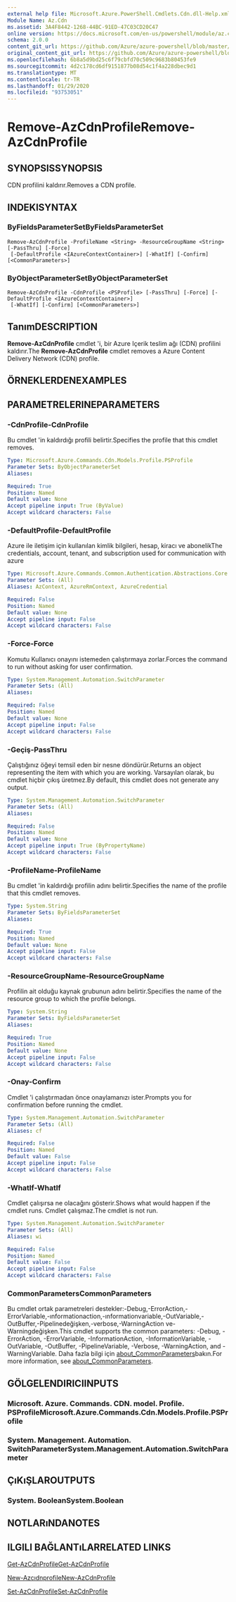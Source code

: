 ```yaml
---
external help file: Microsoft.Azure.PowerShell.Cmdlets.Cdn.dll-Help.xml
Module Name: Az.Cdn
ms.assetid: 3A4F8442-1268-44BC-91ED-47C03CD20C47
online version: https://docs.microsoft.com/en-us/powershell/module/az.cdn/remove-azcdnprofile
schema: 2.0.0
content_git_url: https://github.com/Azure/azure-powershell/blob/master/src/Cdn/Cdn/help/Remove-AzCdnProfile.md
original_content_git_url: https://github.com/Azure/azure-powershell/blob/master/src/Cdn/Cdn/help/Remove-AzCdnProfile.md
ms.openlocfilehash: 6b8a5d9bd25c6f79cbfd70c509c9683b80453fe9
ms.sourcegitcommit: 4d2c178cd6df9151877b08d54c1f4a228dbec9d1
ms.translationtype: MT
ms.contentlocale: tr-TR
ms.lasthandoff: 01/29/2020
ms.locfileid: "93753051"
---
```

# <span data-ttu-id="5c430-101">Remove-AzCdnProfile</span><span class="sxs-lookup"><span data-stu-id="5c430-101">Remove-AzCdnProfile</span></span>

## <span data-ttu-id="5c430-102">SYNOPSIS</span><span class="sxs-lookup"><span data-stu-id="5c430-102">SYNOPSIS</span></span>
<span data-ttu-id="5c430-103">CDN profilini kaldırır.</span><span class="sxs-lookup"><span data-stu-id="5c430-103">Removes a CDN profile.</span></span>

## <span data-ttu-id="5c430-104">INDEKI</span><span class="sxs-lookup"><span data-stu-id="5c430-104">SYNTAX</span></span>

### <span data-ttu-id="5c430-105">ByFieldsParameterSet</span><span class="sxs-lookup"><span data-stu-id="5c430-105">ByFieldsParameterSet</span></span>
```
Remove-AzCdnProfile -ProfileName <String> -ResourceGroupName <String> [-PassThru] [-Force]
 [-DefaultProfile <IAzureContextContainer>] [-WhatIf] [-Confirm] [<CommonParameters>]
```

### <span data-ttu-id="5c430-106">ByObjectParameterSet</span><span class="sxs-lookup"><span data-stu-id="5c430-106">ByObjectParameterSet</span></span>
```
Remove-AzCdnProfile -CdnProfile <PSProfile> [-PassThru] [-Force] [-DefaultProfile <IAzureContextContainer>]
 [-WhatIf] [-Confirm] [<CommonParameters>]
```

## <span data-ttu-id="5c430-107">Tanım</span><span class="sxs-lookup"><span data-stu-id="5c430-107">DESCRIPTION</span></span>
<span data-ttu-id="5c430-108">**Remove-AzCdnProfile** cmdlet 'i, bir Azure Içerik teslim ağı (CDN) profilini kaldırır.</span><span class="sxs-lookup"><span data-stu-id="5c430-108">The **Remove-AzCdnProfile** cmdlet removes a Azure Content Delivery Network (CDN) profile.</span></span>

## <span data-ttu-id="5c430-109">ÖRNEKLERDEN</span><span class="sxs-lookup"><span data-stu-id="5c430-109">EXAMPLES</span></span>

## <span data-ttu-id="5c430-110">PARAMETRELERINE</span><span class="sxs-lookup"><span data-stu-id="5c430-110">PARAMETERS</span></span>

### <span data-ttu-id="5c430-111">-CdnProfile</span><span class="sxs-lookup"><span data-stu-id="5c430-111">-CdnProfile</span></span>
<span data-ttu-id="5c430-112">Bu cmdlet 'in kaldırdığı profili belirtir.</span><span class="sxs-lookup"><span data-stu-id="5c430-112">Specifies the profile that this cmdlet removes.</span></span>

```yaml
Type: Microsoft.Azure.Commands.Cdn.Models.Profile.PSProfile
Parameter Sets: ByObjectParameterSet
Aliases:

Required: True
Position: Named
Default value: None
Accept pipeline input: True (ByValue)
Accept wildcard characters: False
```

### <span data-ttu-id="5c430-113">-DefaultProfile</span><span class="sxs-lookup"><span data-stu-id="5c430-113">-DefaultProfile</span></span>
<span data-ttu-id="5c430-114">Azure ile iletişim için kullanılan kimlik bilgileri, hesap, kiracı ve abonelik</span><span class="sxs-lookup"><span data-stu-id="5c430-114">The credentials, account, tenant, and subscription used for communication with azure</span></span>

```yaml
Type: Microsoft.Azure.Commands.Common.Authentication.Abstractions.Core.IAzureContextContainer
Parameter Sets: (All)
Aliases: AzContext, AzureRmContext, AzureCredential

Required: False
Position: Named
Default value: None
Accept pipeline input: False
Accept wildcard characters: False
```

### <span data-ttu-id="5c430-115">-Force</span><span class="sxs-lookup"><span data-stu-id="5c430-115">-Force</span></span>
<span data-ttu-id="5c430-116">Komutu Kullanıcı onayını istemeden çalıştırmaya zorlar.</span><span class="sxs-lookup"><span data-stu-id="5c430-116">Forces the command to run without asking for user confirmation.</span></span>

```yaml
Type: System.Management.Automation.SwitchParameter
Parameter Sets: (All)
Aliases:

Required: False
Position: Named
Default value: None
Accept pipeline input: False
Accept wildcard characters: False
```

### <span data-ttu-id="5c430-117">-Geçiş</span><span class="sxs-lookup"><span data-stu-id="5c430-117">-PassThru</span></span>
<span data-ttu-id="5c430-118">Çalıştığınız öğeyi temsil eden bir nesne döndürür.</span><span class="sxs-lookup"><span data-stu-id="5c430-118">Returns an object representing the item with which you are working.</span></span>
<span data-ttu-id="5c430-119">Varsayılan olarak, bu cmdlet hiçbir çıkış üretmez.</span><span class="sxs-lookup"><span data-stu-id="5c430-119">By default, this cmdlet does not generate any output.</span></span>

```yaml
Type: System.Management.Automation.SwitchParameter
Parameter Sets: (All)
Aliases:

Required: False
Position: Named
Default value: None
Accept pipeline input: True (ByPropertyName)
Accept wildcard characters: False
```

### <span data-ttu-id="5c430-120">-ProfileName</span><span class="sxs-lookup"><span data-stu-id="5c430-120">-ProfileName</span></span>
<span data-ttu-id="5c430-121">Bu cmdlet 'in kaldırdığı profilin adını belirtir.</span><span class="sxs-lookup"><span data-stu-id="5c430-121">Specifies the name of the profile that this cmdlet removes.</span></span>

```yaml
Type: System.String
Parameter Sets: ByFieldsParameterSet
Aliases:

Required: True
Position: Named
Default value: None
Accept pipeline input: False
Accept wildcard characters: False
```

### <span data-ttu-id="5c430-122">-ResourceGroupName</span><span class="sxs-lookup"><span data-stu-id="5c430-122">-ResourceGroupName</span></span>
<span data-ttu-id="5c430-123">Profilin ait olduğu kaynak grubunun adını belirtir.</span><span class="sxs-lookup"><span data-stu-id="5c430-123">Specifies the name of the resource group to which the profile belongs.</span></span>

```yaml
Type: System.String
Parameter Sets: ByFieldsParameterSet
Aliases:

Required: True
Position: Named
Default value: None
Accept pipeline input: False
Accept wildcard characters: False
```

### <span data-ttu-id="5c430-124">-Onay</span><span class="sxs-lookup"><span data-stu-id="5c430-124">-Confirm</span></span>
<span data-ttu-id="5c430-125">Cmdlet 'i çalıştırmadan önce onaylamanızı ister.</span><span class="sxs-lookup"><span data-stu-id="5c430-125">Prompts you for confirmation before running the cmdlet.</span></span>

```yaml
Type: System.Management.Automation.SwitchParameter
Parameter Sets: (All)
Aliases: cf

Required: False
Position: Named
Default value: False
Accept pipeline input: False
Accept wildcard characters: False
```

### <span data-ttu-id="5c430-126">-WhatIf</span><span class="sxs-lookup"><span data-stu-id="5c430-126">-WhatIf</span></span>
<span data-ttu-id="5c430-127">Cmdlet çalışırsa ne olacağını gösterir.</span><span class="sxs-lookup"><span data-stu-id="5c430-127">Shows what would happen if the cmdlet runs.</span></span>
<span data-ttu-id="5c430-128">Cmdlet çalışmaz.</span><span class="sxs-lookup"><span data-stu-id="5c430-128">The cmdlet is not run.</span></span>

```yaml
Type: System.Management.Automation.SwitchParameter
Parameter Sets: (All)
Aliases: wi

Required: False
Position: Named
Default value: False
Accept pipeline input: False
Accept wildcard characters: False
```

### <span data-ttu-id="5c430-129">CommonParameters</span><span class="sxs-lookup"><span data-stu-id="5c430-129">CommonParameters</span></span>
<span data-ttu-id="5c430-130">Bu cmdlet ortak parametreleri destekler:-Debug,-ErrorAction,-ErrorVariable,-ınformationaction,-ınformationvariable,-OutVariable,-OutBuffer,-Pipelinedeğişken,-verbose,-WarningAction ve-Warningdeğişken.</span><span class="sxs-lookup"><span data-stu-id="5c430-130">This cmdlet supports the common parameters: -Debug, -ErrorAction, -ErrorVariable, -InformationAction, -InformationVariable, -OutVariable, -OutBuffer, -PipelineVariable, -Verbose, -WarningAction, and -WarningVariable.</span></span> <span data-ttu-id="5c430-131">Daha fazla bilgi için [about_CommonParameters](https://go.microsoft.com/fwlink/?LinkID=113216)bakın.</span><span class="sxs-lookup"><span data-stu-id="5c430-131">For more information, see [about_CommonParameters](https://go.microsoft.com/fwlink/?LinkID=113216).</span></span>

## <span data-ttu-id="5c430-132">GÖLGELENDIRICI</span><span class="sxs-lookup"><span data-stu-id="5c430-132">INPUTS</span></span>

### <span data-ttu-id="5c430-133">Microsoft. Azure. Commands. CDN. model. Profile. PSProfile</span><span class="sxs-lookup"><span data-stu-id="5c430-133">Microsoft.Azure.Commands.Cdn.Models.Profile.PSProfile</span></span>

### <span data-ttu-id="5c430-134">System. Management. Automation. SwitchParameter</span><span class="sxs-lookup"><span data-stu-id="5c430-134">System.Management.Automation.SwitchParameter</span></span>

## <span data-ttu-id="5c430-135">ÇıKıŞLAR</span><span class="sxs-lookup"><span data-stu-id="5c430-135">OUTPUTS</span></span>

### <span data-ttu-id="5c430-136">System. Boolean</span><span class="sxs-lookup"><span data-stu-id="5c430-136">System.Boolean</span></span>

## <span data-ttu-id="5c430-137">NOTLARıNDA</span><span class="sxs-lookup"><span data-stu-id="5c430-137">NOTES</span></span>

## <span data-ttu-id="5c430-138">ILGILI BAĞLANTıLAR</span><span class="sxs-lookup"><span data-stu-id="5c430-138">RELATED LINKS</span></span>

[<span data-ttu-id="5c430-139">Get-AzCdnProfile</span><span class="sxs-lookup"><span data-stu-id="5c430-139">Get-AzCdnProfile</span></span>](./Get-AzCdnProfile.md)

[<span data-ttu-id="5c430-140">New-Azcıdnprofile</span><span class="sxs-lookup"><span data-stu-id="5c430-140">New-AzCdnProfile</span></span>](./New-AzCdnProfile.md)

[<span data-ttu-id="5c430-141">Set-AzCdnProfile</span><span class="sxs-lookup"><span data-stu-id="5c430-141">Set-AzCdnProfile</span></span>](./Set-AzCdnProfile.md)


